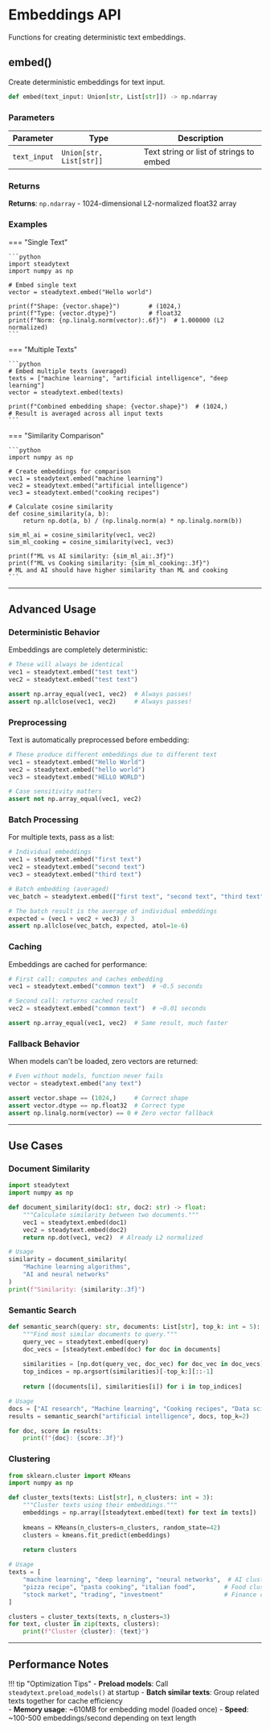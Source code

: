 # Embeddings API

Functions for creating deterministic text embeddings.

## embed()

Create deterministic embeddings for text input.

```python
def embed(text_input: Union[str, List[str]]) -> np.ndarray
```

### Parameters

| Parameter | Type | Description |
|-----------|------|-------------|
| `text_input` | `Union[str, List[str]]` | Text string or list of strings to embed |

### Returns

**Returns**: `np.ndarray` - 1024-dimensional L2-normalized float32 array

### Examples

=== "Single Text"

    ```python
    import steadytext
    import numpy as np

    # Embed single text
    vector = steadytext.embed("Hello world")
    
    print(f"Shape: {vector.shape}")        # (1024,)
    print(f"Type: {vector.dtype}")         # float32
    print(f"Norm: {np.linalg.norm(vector):.6f}")  # 1.000000 (L2 normalized)
    ```

=== "Multiple Texts"

    ```python
    # Embed multiple texts (averaged)
    texts = ["machine learning", "artificial intelligence", "deep learning"]
    vector = steadytext.embed(texts)
    
    print(f"Combined embedding shape: {vector.shape}")  # (1024,)
    # Result is averaged across all input texts
    ```

=== "Similarity Comparison"

    ```python
    import numpy as np
    
    # Create embeddings for comparison
    vec1 = steadytext.embed("machine learning")
    vec2 = steadytext.embed("artificial intelligence") 
    vec3 = steadytext.embed("cooking recipes")
    
    # Calculate cosine similarity
    def cosine_similarity(a, b):
        return np.dot(a, b) / (np.linalg.norm(a) * np.linalg.norm(b))
    
    sim_ml_ai = cosine_similarity(vec1, vec2)
    sim_ml_cooking = cosine_similarity(vec1, vec3)
    
    print(f"ML vs AI similarity: {sim_ml_ai:.3f}")
    print(f"ML vs Cooking similarity: {sim_ml_cooking:.3f}")
    # ML and AI should have higher similarity than ML and cooking
    ```

---

## Advanced Usage

### Deterministic Behavior

Embeddings are completely deterministic:

```python
# These will always be identical
vec1 = steadytext.embed("test text")
vec2 = steadytext.embed("test text")

assert np.array_equal(vec1, vec2)  # Always passes!
assert np.allclose(vec1, vec2)     # Always passes!
```

### Preprocessing

Text is automatically preprocessed before embedding:

```python
# These produce different embeddings due to different text
vec1 = steadytext.embed("Hello World")
vec2 = steadytext.embed("hello world")
vec3 = steadytext.embed("HELLO WORLD")

# Case sensitivity matters
assert not np.array_equal(vec1, vec2)
```

### Batch Processing

For multiple texts, pass as a list:

```python
# Individual embeddings
vec1 = steadytext.embed("first text")
vec2 = steadytext.embed("second text") 
vec3 = steadytext.embed("third text")

# Batch embedding (averaged)
vec_batch = steadytext.embed(["first text", "second text", "third text"])

# The batch result is the average of individual embeddings
expected = (vec1 + vec2 + vec3) / 3
assert np.allclose(vec_batch, expected, atol=1e-6)
```

### Caching

Embeddings are cached for performance:

```python
# First call: computes and caches embedding
vec1 = steadytext.embed("common text")  # ~0.5 seconds

# Second call: returns cached result
vec2 = steadytext.embed("common text")  # ~0.01 seconds

assert np.array_equal(vec1, vec2)  # Same result, much faster
```

### Fallback Behavior

When models can't be loaded, zero vectors are returned:

```python
# Even without models, function never fails
vector = steadytext.embed("any text")

assert vector.shape == (1024,)     # Correct shape
assert vector.dtype == np.float32  # Correct type
assert np.linalg.norm(vector) == 0 # Zero vector fallback
```

---

## Use Cases

### Document Similarity

```python
import steadytext
import numpy as np

def document_similarity(doc1: str, doc2: str) -> float:
    """Calculate similarity between two documents."""
    vec1 = steadytext.embed(doc1)
    vec2 = steadytext.embed(doc2)
    return np.dot(vec1, vec2)  # Already L2 normalized

# Usage
similarity = document_similarity(
    "Machine learning algorithms",
    "AI and neural networks"
)
print(f"Similarity: {similarity:.3f}")
```

### Semantic Search

```python
def semantic_search(query: str, documents: List[str], top_k: int = 5):
    """Find most similar documents to query."""
    query_vec = steadytext.embed(query)
    doc_vecs = [steadytext.embed(doc) for doc in documents]
    
    similarities = [np.dot(query_vec, doc_vec) for doc_vec in doc_vecs]
    top_indices = np.argsort(similarities)[-top_k:][::-1]
    
    return [(documents[i], similarities[i]) for i in top_indices]

# Usage  
docs = ["AI research", "Machine learning", "Cooking recipes", "Data science"]
results = semantic_search("artificial intelligence", docs, top_k=2)

for doc, score in results:
    print(f"{doc}: {score:.3f}")
```

### Clustering

```python
from sklearn.cluster import KMeans
import numpy as np

def cluster_texts(texts: List[str], n_clusters: int = 3):
    """Cluster texts using their embeddings."""
    embeddings = np.array([steadytext.embed(text) for text in texts])
    
    kmeans = KMeans(n_clusters=n_clusters, random_state=42)
    clusters = kmeans.fit_predict(embeddings)
    
    return clusters

# Usage
texts = [
    "machine learning", "deep learning", "neural networks",  # AI cluster
    "pizza recipe", "pasta cooking", "italian food",        # Food cluster  
    "stock market", "trading", "investment"                 # Finance cluster
]

clusters = cluster_texts(texts, n_clusters=3)
for text, cluster in zip(texts, clusters):
    print(f"Cluster {cluster}: {text}")
```

---

## Performance Notes

!!! tip "Optimization Tips"
    - **Preload models**: Call `steadytext.preload_models()` at startup
    - **Batch similar texts**: Group related texts together for cache efficiency  
    - **Memory usage**: ~610MB for embedding model (loaded once)
    - **Speed**: ~100-500 embeddings/second depending on text length